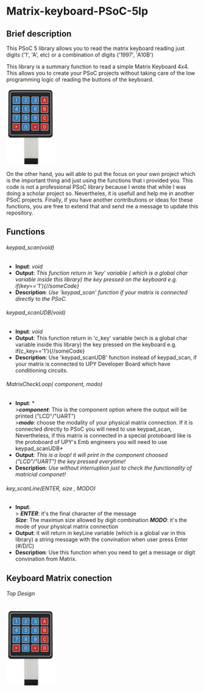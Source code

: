 # Matrix-keyboard-PSoC-5lp

## Brief description
This PSoC 5 library allows you to read the matrix keyboard reading just digits ('1', 'A', etc) or a combination of digits  ('1997', 'A10B')

This library is a summary function to read a simple Matrix Keyboard 4x4. This allows you to create your PSoC projects without taking care of the low programming logic of reading the buttons of the keyboard. 

<img src="ImagesReadme/Keyboard.PNG" witdh = 300, height = 200>



On the other hand, you will able to put the focus on your own project which is the important thing and just using the functions that i provided you. This code is not a professional PSoC library because I wrote that while I was doing a scholar project so. Nevertheles, it is usefull and help me in another PSoC projects.
Finally, if you have another contributions or ideas for these functions,  you are free to extend that and send me a message to update this repository.

## Functions
###### keypad_scan(void)

- **Input**:
  *void*
- **Output**: *This function return in 'key' variable ( which is a global char variable inside this library) the key pressed on the keyboard e.g. if(key=='1'){//someCode}*
- **Description**: *Use 'keypad_scan' function if your matrix is connected directly to the PSoC.*
###### keypad_scanUDB(void)
- **Input**:
  *void*
- **Output**: This function return in 'c_key' variable (wich is a global char variable inside this library) the key pressed on the keyboard e.g. if(c_key=='1'){//someCode}
- **Description**: Use 'keypad_scanUDB' function instead of keypad_scan, if your matrix is connected to UPY Developer Board which have conditioning circuits.

###### MatrixCheckLoop( component, modo)
- **Input**: * <br/> >***component***: This is the component option where the output will be printed ("LCD"/"UART")<br/>
               >***modo***: choose the modality of your physical matrix connection. If it is connected directly to PSoC you will need to use keypad_scan, Nevertheless, if this matrix is connected in a special protoboard like is the protoboard of UPY's Emb engineers you will need to use keypad_scanUDB*
- **Output**: *This is a loop! it will print in the component choosed ("LCD"/"UART") the key pressed everytime!*
- **Description**: *Use without interruption just to check the functionality of matricial componet!*

###### key_scanLine(ENTER, size , MODO)
- **Input**: <br/> > ***ENTER***: it's the final character of the message <br/>
***Size***: The maximun size allowed by digit combination
***MODO***: it's the mode of your physical matrix connection
- **Output**: it will return in keyLine variable (which is a global var in this library) a string message with the convination when user press Enter (#/D/C)
- **Description**: Use this function when you need to get a message or digit convination from Matrix.

## Keyboard Matrix conection

###### Top Design <br/>
<img src="ImagesReadme/Keyboard.PNG" witdh = 300, height = 200>
